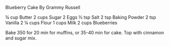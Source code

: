 Blueberry Cake
By Grammy Russell

¼ cup Butter
2 cups Sugar
2 Eggs
½ tsp Salt
2 tsp Baking Powder
2 tsp Vanilla
2 ¼ cups Flour
1 cups Milk
2 cups Blueberries

Bake 350 for 20 min for muffins, or 35-40 min for cake.
Top with cinnamon and sugar mix.
